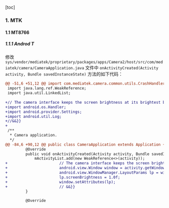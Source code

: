 [toc]

### 1. MTK

#### 1.1 MT8766

##### 1.1.1 Androd T

修改 `sys/vendor/mediatek/proprietary/packages/apps/Camera2/host/src/com/mediatek/camera/CameraApplication.java` 文件中 `onActivityCreated(Activity activity, Bundle savedInstanceState)` 方法的如下代码：

```diff
@@ -51,6 +51,12 @@ import com.mediatek.camera.common.utils.CrashHandler;
 import java.lang.ref.WeakReference;
 import java.util.LinkedList;
 
+// The camera interface keeps the screen brightness at its brightest by qty {{&&
+import android.os.Handler;
+import android.provider.Settings;
+import android.util.Log;
+//&&}}
+
 /**
  * Camera application.
  */
@@ -84,6 +90,12 @@ public class CameraApplication extends Application {
         @Override
         public void onActivityCreated(Activity activity, Bundle savedInstanceState) {
             mActivityList.add(new WeakReference<>(activity));
+                       // The camera interface keeps the screen brightness at its brightest by qty {{&&
+                       android.view.Window window = activity.getWindow();
+                       android.view.WindowManager.LayoutParams lp = window.getAttributes();
+                       lp.screenBrightness = 1.0f;
+                       window.setAttributes(lp);
+                       // &&}}
         }
 
         @Override
```

